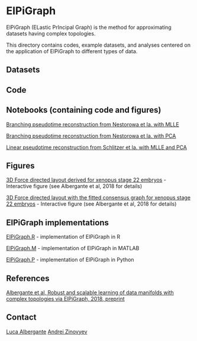 # ElPiGraph

ElPiGraph (ELastic PrIncipal Graph) is the method for approximating datasets having complex topologies.

This directory contains codes, example datasets, and analyses centered on the application of ElPiGraph to different types of data.

## Datasets

## Code


## Notebooks (containing code and figures)

[Branching pseudotime reconstruction from Nestorowa et la. with MLLE](roscoff_sct_nesto_mlle/index.html)

[Branching pseudotime reconstruction from Nestorowa et la. with PCA](roscoff_sct_nesto_pca/index.html)

[Linear pseudotime reconstruction from Schlitzer et la. with MLLE and PCA](roscoff_sct_schli_mlle_pca/index.html)

## Figures

[3D Force directed layout derived for xenopus stage 22 embryos](xeno_k5_fd/index.html) - Interactive figure (see Albergante et al, 2018 for details)

[3D Force directed layout with the fitted consensus graph for xenopus stage 22 embryos](xeno_k5_consensus/index.html) - Interactive figure (see Albergante et al, 2018 for details)

## ElPiGraph implementations

[ElPiGraph.R](https://github.com/sysbio-curie/ElPiGraph.R) - implementation of ElPiGraph in R

[ElPiGraph.M](https://github.com/sysbio-curie/ElPiGraph.M) - implementation of ElPiGraph in MATLAB

[ElPiGraph.P](https://github.com/sysbio-curie/ElPiGraph.P) - implementation of ElPiGraph in Python

## References

[Albergante et al, Robust and scalable learning of data manifolds with complex topologies via ElPiGraph, 2018, preprint](https://arxiv.org/abs/1804.07580)

## Contact

[Luca Albergante](https://github.com/Albluca)
[Andrei Zinovyev](https://github.com/auranic/)

